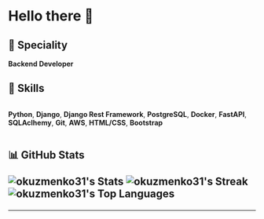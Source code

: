 <h1>Hello there 👋</h1>

<h2>🤖 Speciality</h2>

**Backend Developer**


<h2>🧰 Skills</h2>
<div style="display: flex;">

**Python**, **Django**, **Django Rest Framework**, **PostgreSQL**, **Docker**, **FastAPI**, **SQLAclhemy**, **Git**, **AWS**, **HTML/CSS**, **Bootstrap**

  
</div>

<h2>📊 GitHub Stats</h> 


![okuzmenko31's Stats](https://github-readme-stats.vercel.app/api?username=okuzmenko31&theme=vue-dark&show_icons=true&hide_border=false&count_private=true)
![okuzmenko31's Streak](https://github-readme-streak-stats.herokuapp.com/?user=okuzmenko31&theme=vue-dark&hide_border=false)
![okuzmenko31's Top Languages](https://github-readme-stats.vercel.app/api/top-langs/?username=okuzmenko31&theme=vue-dark&show_icons=true&hide_border=false&layout=compact)
<hr>
